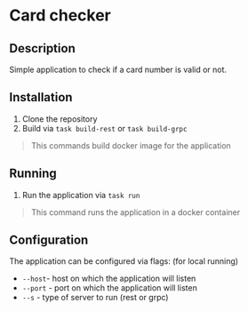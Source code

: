 # Card checker

## Description
Simple application to check if a card number is valid or not.

## Installation
1. Clone the repository
2. Build via `task build-rest` or `task build-grpc`
> This commands build docker image for the application

## Running
1. Run the application via `task run`
> This command runs the application in a docker container

## Configuration
The application can be configured via flags: (for local running)
- `--host`- host on which the application will listen
- `--port` - port on which the application will listen
- `--s` - type of server to run (rest or grpc)
